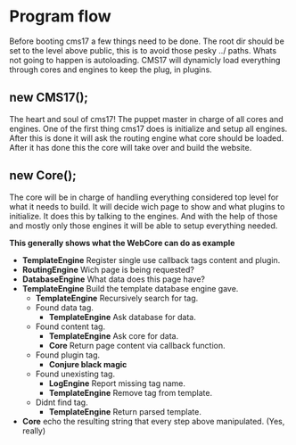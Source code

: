 Program flow
==========

Before booting cms17 a few things need to be done. The root dir should be set to the level above public, this is to avoid those pesky ../ paths. Whats not going to happen is autoloading. CMS17 will dynamicly load everything through cores and engines to keep the plug, in plugins.

new CMS17();
----------
The heart and soul of cms17! The puppet master in charge of all cores and engines. One of the first thing cms17 does is initialize and setup all engines. After this is done it will ask the routing engine what core should be loaded. After it has done this the core will take over and build the website.

new Core();
----------
The core will be in charge of handling everything considered top level for what it needs to build. It will decide wich page to show and what plugins to initialize. It does this by talking to the engines. And with the help of those and mostly only those engines it will be able to setup everything needed.

**This generally shows what the WebCore can do as example**
* **TemplateEngine** Register single use callback tags content and plugin.
* **RoutingEngine** Wich page is being requested?
* **DatabaseEngine** What data does this page have?
* **TemplateEngine** Build the template database engine gave.
  * **TemplateEngine** Recursively search for tag.
  * Found data tag.
    * **TemplateEngine** Ask database for data.
  * Found content tag.
    * **TemplateEngine** Ask core for data.
    * **Core** Return page content via callback function.
  * Found plugin tag.
    * **Conjure black magic**
  * Found unexisting tag.
    * **LogEngine** Report missing tag name.
    * **TemplateEngine** Remove tag from template.
  * Didnt find tag.
    * **TemplateEngine** Return parsed template.
* **Core** echo the resulting string that every step above manipulated. (Yes, really)
